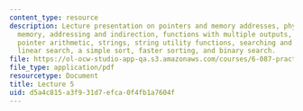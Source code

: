 ```yaml
---
content_type: resource
description: Lecture presentation on pointers and memory addresses, physical and virtual
  memory, addressing and indirection, functions with multiple outputs, arrays and
  pointer arithmetic, strings, string utility functions, searching and sorting algorithms,
  linear search, a simple sort, faster sorting, and binary search.
file: https://ol-ocw-studio-app-qa.s3.amazonaws.com/courses/6-087-practical-programming-in-c-january-iap-2010/d5a4c815a3f931d7efca0f4fb1a7604f_MIT6_087IAP10_lec05.pdf
file_type: application/pdf
resourcetype: Document
title: Lecture 5
uid: d5a4c815-a3f9-31d7-efca-0f4fb1a7604f
---
```

